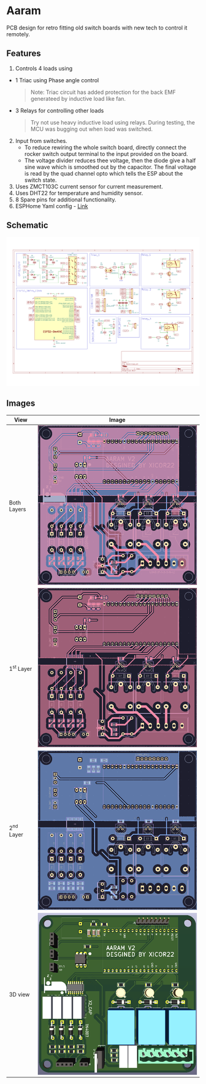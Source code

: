 # Aaram
PCB design for retro fitting old switch boards with new tech to control it remotely.

## Features
1. Controls 4 loads using
  - 1 Triac using Phase angle control
      > Note: Triac circuit has added protection for the back EMF generateed by inductive load like fan.
  - 3 Relays for controlling other loads
      > Try not use heavy inductive load using relays. During testing, the MCU was bugging out when load was switched.
2. Input from switches.
      - To reduce rewiring the whole switch board, directly connect the rocker switch output terminal to the input provided on the board.
      - The voltage divider reduces thee voltage, then the diode give a half sine wave which is smoothed out by the capacitor. The final voltage is read by the quad channel opto which tells the ESP about the switch state.
3. Uses ZMCT103C current sensor for current measurement.
4. Uses DHT22 for temperature and humidity sensor.
5. 8 Spare pins for additional functionality.
6. ESPHome Yaml config - [Link](https://github.com/xicor22/Aaram/blob/main/ESPHome_Template.yaml)
## Schematic
![Schematic](/asset/Schematic.png)

## Images
|View|Image|
|----|-----|
|Both Layers| ![Both Layers](/asset/b.png)|
|1<sup>st</sup> Layer| ![Layer 1](/asset/l1.png)|
|2<sup>nd</sup> Layer| ![Layer 2](/asset/l2.png)|
|3D view| ![Layer 4](/asset/3d.png)|

